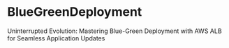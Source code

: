 # BlueGreenDeployment
Uninterrupted Evolution: Mastering Blue-Green Deployment with AWS ALB for Seamless Application Updates
